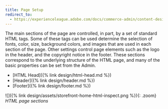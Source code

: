 ```yaml
---
title: Page Setup
redirect_to:
  - https://experienceleague.adobe.com/docs/commerce-admin/content-design/design/page-setup.html
---
```


The main sections of the page are controlled, in part, by a set of standard HTML tags. Some of these tags can be used determine the selection of fonts, color, size, background colors, and images that are used in each section of the page. Other settings control page elements such as the logo in the header, and the copyright notice in the footer. These sections correspond to the underlying structure of the HTML page, and many of the basic properties can be set from the Admin.

- [HTML Head]({% link design/html-head.md %})
- [Header]({% link design/header.md %})
- [Footer]({% link design/footer.md %})

![]({% link design/assets/storefront-home-html-inspect.png %}){: .zoom}
_HTML page sections_
